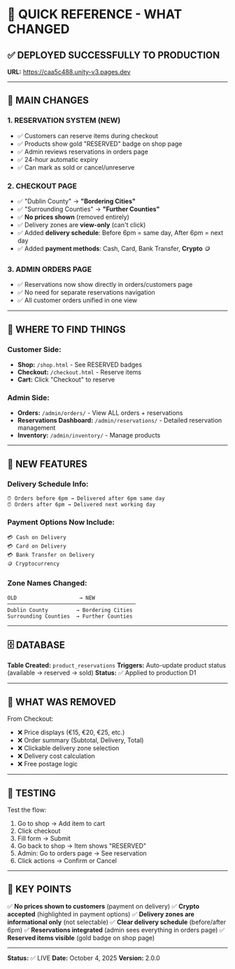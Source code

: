 # 🚀 QUICK REFERENCE - WHAT CHANGED

## ✅ DEPLOYED SUCCESSFULLY TO PRODUCTION

**URL:** https://caa5c488.unity-v3.pages.dev

---

## 🎯 MAIN CHANGES

### 1. RESERVATION SYSTEM (NEW)
- ✅ Customers can reserve items during checkout
- ✅ Products show gold "RESERVED" badge on shop page
- ✅ Admin reviews reservations in orders page
- ✅ 24-hour automatic expiry
- ✅ Can mark as sold or cancel/unreserve

### 2. CHECKOUT PAGE
- ✅ "Dublin County" → **"Bordering Cities"**
- ✅ "Surrounding Counties" → **"Further Counties"**
- ✅ **No prices shown** (removed entirely)
- ✅ Delivery zones are **view-only** (can't click)
- ✅ Added **delivery schedule**: Before 6pm = same day, After 6pm = next day
- ✅ Added **payment methods**: Cash, Card, Bank Transfer, **Crypto** 🪙

### 3. ADMIN ORDERS PAGE
- ✅ Reservations now show directly in orders/customers page
- ✅ No need for separate reservations navigation
- ✅ All customer orders unified in one view

---

## 📍 WHERE TO FIND THINGS

### Customer Side:
- **Shop:** `/shop.html` - See RESERVED badges
- **Checkout:** `/checkout.html` - Reserve items
- **Cart:** Click "Checkout" to reserve

### Admin Side:
- **Orders:** `/admin/orders/` - View ALL orders + reservations
- **Reservations Dashboard:** `/admin/reservations/` - Detailed reservation management
- **Inventory:** `/admin/inventory/` - Manage products

---

## 🎨 NEW FEATURES

### Delivery Schedule Info:
```
⏰ Orders before 6pm → Delivered after 6pm same day
⏰ Orders after 6pm → Delivered next working day
```

### Payment Options Now Include:
```
💳 Cash on Delivery
💳 Card on Delivery
💳 Bank Transfer on Delivery
🪙 Cryptocurrency
```

### Zone Names Changed:
```
OLD                    → NEW
─────────────────────────────────────────
Dublin County         → Bordering Cities
Surrounding Counties  → Further Counties
```

---

## 🗄️ DATABASE

**Table Created:** `product_reservations`
**Triggers:** Auto-update product status (available → reserved → sold)
**Status:** ✅ Applied to production D1

---

## 🔧 WHAT WAS REMOVED

From Checkout:
- ❌ Price displays (€15, €20, €25, etc.)
- ❌ Order summary (Subtotal, Delivery, Total)
- ❌ Clickable delivery zone selection
- ❌ Delivery cost calculation
- ❌ Free postage logic

---

## 📱 TESTING

Test the flow:
1. Go to shop → Add item to cart
2. Click checkout
3. Fill form → Submit
4. Go back to shop → Item shows "RESERVED"
5. Admin: Go to orders page → See reservation
6. Click actions → Confirm or Cancel

---

## 🎯 KEY POINTS

✅ **No prices shown to customers** (payment on delivery)
✅ **Crypto accepted** (highlighted in payment options)
✅ **Delivery zones are informational only** (not selectable)
✅ **Clear delivery schedule** (before/after 6pm)
✅ **Reservations integrated** (admin sees everything in orders page)
✅ **Reserved items visible** (gold badge on shop page)

---

**Status:** ✅ LIVE
**Date:** October 4, 2025
**Version:** 2.0.0

